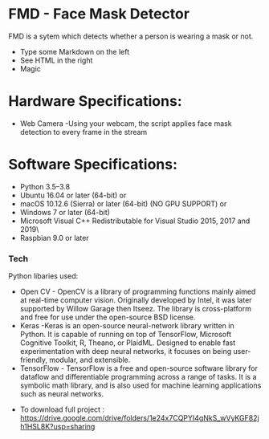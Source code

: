 # FMD - Face Mask Detector

FMD is a sytem which detects whether a person is wearing a mask or not.

  - Type some Markdown on the left
  - See HTML in the right
  - Magic

# Hardware Specifications:

  - Web Camera 
  -Using your webcam, the script applies face mask detection to every frame in the stream

# Software Specifications:

  - Python 3.5–3.8
- Ubuntu 16.04 or later (64-bit)
    or
- macOS 10.12.6 (Sierra) or later (64-bit) (NO GPU SUPPORT)
    or
- Windows 7 or later (64-bit)
- Microsoft Visual C++ Redistributable for Visual Studio 2015, 2017 and 2019\
- Raspbian 9.0 or later

### Tech

Python libaries  used:

* Open CV - OpenCV is a library of programming functions mainly aimed at real-time computer vision. Originally developed by Intel, it was later supported by Willow Garage then Itseez. The library is cross-platform and free for use under the open-source BSD license.
* Keras -Keras is an open-source neural-network library written in Python. It is capable of running on top of TensorFlow, Microsoft Cognitive Toolkit, R, Theano, or PlaidML. Designed to enable fast experimentation with deep neural networks, it focuses on being user-friendly, modular, and extensible.
* TensorFlow - TensorFlow is a free and open-source software library for dataflow and differentiable programming across a range of tasks. It is a symbolic math library, and is also used for machine learning applications such as neural networks.

- To download full project : https://drive.google.com/drive/folders/1e24x7CQPYI4gNkS_wVyKGF82jh1HSL8K?usp=sharing
